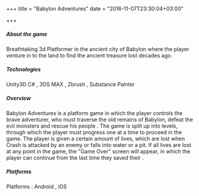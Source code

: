 +++
title = "Babylon Adventures"
date = "2016-11-07T23:30:04+03:00"

+++

##### About the game
Breathtaking 3d Platformer in the ancient city of Babylon where the player venture in to the land to find the ancient treasure lost
decades ago.

##### Technologies

Unity3D C# , 3DS MAX , Zbrush , Substance Painter

##### Overview

Babylon Adventures is a platform game in which the player controls the brave adventurer, who must traverse the old remains of Babylon, defeat the evil monsters and rescue his people . The game is split up into levels, through which the player must progress one at a time to proceed in the game. The player is given a certain amount of lives, which are lost when Crash is attacked by an enemy or falls into water or a pit. If all lives are lost at any point in the game, the "Game Over" screen will appear, in which the player can continue from the last time they saved their .

##### Platforms
Platforms : Android , iOS
